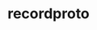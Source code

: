 ---
title: "recordproto"
layout: cache
categories: [package, develop]
meta: {"versions": ["1.14.2"], "compilers": ["gcc@=11.4.0"], "oss": ["ubuntu22.04"], "platforms": ["linux"], "targets": ["x86_64_v3"], "stacks": ["e4s", "root"], "num_specs": 1, "num_specs_by_stack": {"root": 1, "e4s": 1}}
spec_details: [{"hash": "kkf7n2um77luhbt6zfarezr3zucnz4wv", "compiler": "gcc@=11.4.0", "versions": ["1.14.2"], "os": "ubuntu22.04", "platform": "linux", "target": "x86_64_v3", "variants": ["build_system=autotools"], "stacks": ["root", "e4s"], "size": "-", "tarball": "https://binaries.spack.io/develop/build_cache/linux-ubuntu22.04-x86_64_v3/gcc-11.4.0/recordproto-1.14.2/linux-ubuntu22.04-x86_64_v3-gcc-11.4.0-recordproto-1.14.2-kkf7n2um77luhbt6zfarezr3zucnz4wv.spack"}]
---
